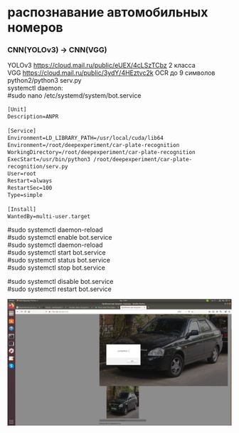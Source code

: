 # распознавание автомобильных номеров 
### CNN(YOLOv3) -> CNN(VGG)
YOLOv3 https://cloud.mail.ru/public/eUEX/4cLSzTCbz 2 класса<br/>
VGG https://cloud.mail.ru/public/3ydY/4HEztvc2k OCR до 9 символов<br/>
python2/python3 serv.py<br/>
systemctl daemon:<br/>
#sudo nano /etc/systemd/system/bot.service<br/>
```
[Unit]
Description=ANPR

[Service]
Environment=LD_LIBRARY_PATH=/usr/local/cuda/lib64
Environment=/root/deepexperiment/car-plate-recognition
WorkingDirectory=/root/deepexperiment/car-plate-recognition
ExecStart=/usr/bin/python3 /root/deepexperiment/car-plate-recognition/serv.py
User=root
Restart=always
RestartSec=100
Type=simple

[Install]
WantedBy=multi-user.target
```
#sudo systemctl daemon-reload<br/>
#sudo systemctl enable bot.service<br/>
#sudo systemctl daemon-reload<br/>
#sudo systemctl start bot.service<br/>
#sudo systemctl status bot.service<br/>
#sudo systemctl stop bot.service<br/>

#sudo systemctl disable bot.service<br/>
#sudo systemctl restart bot.service<br/>

![Иллюстрация к проекту](https://github.com/evilsadko/car-plate-recognition/blob/master/github/%D0%A1%D0%BD%D0%B8%D0%BC%D0%BE%D0%BA%20%D1%8D%D0%BA%D1%80%D0%B0%D0%BD%D0%B0%20%D0%BE%D1%82%202020-07-15%2011-41-45.png)
